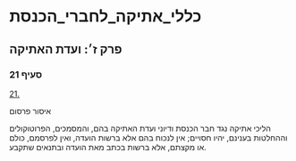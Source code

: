 # כללי_אתיקה_לחברי_הכנסת

## פרק ז׳: ועדת האתיקה

### סעיף 21

[21.](https://he.wikisource.org/wiki/כללי_אתיקה_לחברי_הכנסת#סעיף_21)

איסור פרסום

הליכי אתיקה נגד חבר הכנסת ודיוני ועדת האתיקה בהם, והמסמכים, הפרוטוקולים וההחלטות בענינם, יהיו חסויים; אין לנכוח בהם אלא ברשות הועדה, ואין לפרסמם, כולם או מקצתם, אלא ברשות בכתב מאת הועדה ובתנאים שתקבע.